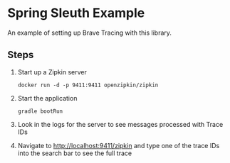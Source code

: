 # Spring Sleuth Example

An example of setting up Brave Tracing with this library.

## Steps

1. Start up a Zipkin server

    ```shell script
    docker run -d -p 9411:9411 openzipkin/zipkin
    ```

1. Start the application

    ```shell script
    gradle bootRun
    ```

1. Look in the logs for the server to see messages processed with Trace IDs
1. Navigate to <http://localhost:9411/zipkin> and type one of the trace IDs into the search bar to see the full trace
